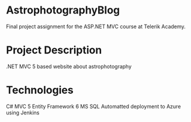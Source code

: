 # AstrophotographyBlog
Final project assignment for the ASP.NET MVC course at Telerik Academy.

# Project Description

.NET MVC 5 based website about astrophotography 

# Technologies

  C#
  MVC 5
  Entity Framework 6
  MS SQL
  Automatted deployment to Azure using Jenkins
